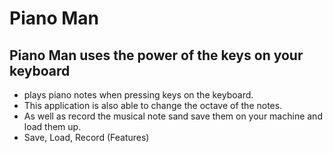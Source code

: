  # Piano Man
 ## Piano Man uses the power of the keys on your keyboard
 - plays piano notes when pressing keys on the keyboard.
 - This application is also able to change the octave of the notes.
 - As well as record the musical note sand save them on your machine and load them up.
 - Save, Load, Record (Features)
